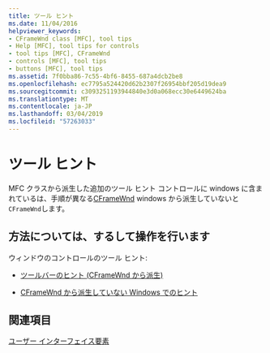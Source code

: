 ```yaml
---
title: ツール ヒント
ms.date: 11/04/2016
helpviewer_keywords:
- CFrameWnd class [MFC], tool tips
- Help [MFC], tool tips for controls
- tool tips [MFC], CFrameWnd
- controls [MFC], tool tips
- buttons [MFC], tool tips
ms.assetid: 7f0bba86-7c55-4bf6-8455-687a4dcb2be8
ms.openlocfilehash: ec7795a524420d62b2307f26954bbf205d19dea9
ms.sourcegitcommit: c3093251193944840e3d0a068ecc30e6449624ba
ms.translationtype: MT
ms.contentlocale: ja-JP
ms.lasthandoff: 03/04/2019
ms.locfileid: "57263033"
---
```

# <a name="tool-tips"></a>ツール ヒント

MFC クラスから派生した追加のツール ヒント コントロールに windows に含まれているは、手順が異なる[CFrameWnd](../mfc/reference/cframewnd-class.md) windows から派生していないと`CFrameWnd`します。

## <a name="what-do-you-want-to-know-more-about"></a>方法については、するして操作を行います

ウィンドウのコントロールのツール ヒント:

- [ツールバーのヒント (CFrameWnd から派生)](../mfc/toolbar-tool-tips.md)

- [CFrameWnd から派生していない Windows でのヒント](../mfc/tool-tips-in-windows-not-derived-from-cframewnd.md)

## <a name="see-also"></a>関連項目

[ユーザー インターフェイス要素](../mfc/user-interface-elements-mfc.md)
